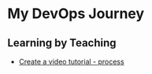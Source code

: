 # My DevOps Journey

## Learning by Teaching

* [Create a video tutorial - process](https://linuxlsr.github.io/create-a-tutorial)